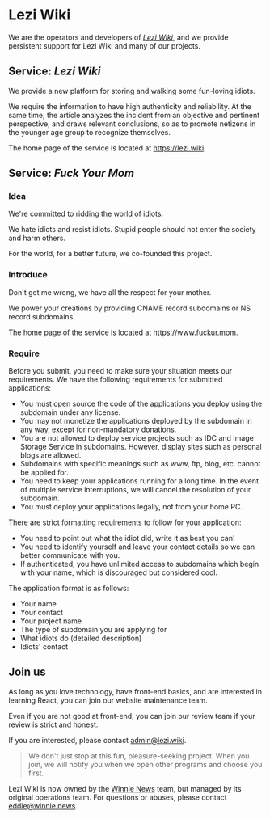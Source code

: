 # Lezi Wiki

We are the operators and developers of [_Lezi Wiki_](https://lezi.wiki), and we provide persistent support for Lezi Wiki and many of our projects.

## Service: _Lezi Wiki_

We provide a new platform for storing and walking some fun-loving idiots. 

We require the information to have high authenticity and reliability. At the same time, the article analyzes the incident from an objective and pertinent perspective, and draws relevant conclusions, so as to promote netizens in the younger age group to recognize themselves.

The home page of the service is located at <https://lezi.wiki>.

## Service: _Fuck Your Mom_

### Idea

We're committed to ridding the world of idiots.

We hate idiots and resist idiots. Stupid people should not enter the society and harm others.

For the world, for a better future, we co-founded this project.

### Introduce

Don't get me wrong, we have all the respect for your mother.

We power your creations by providing CNAME record subdomains or NS record subdomains.

The home page of the service is located at <https://www.fuckur.mom>.

### Require

Before you submit, you need to make sure your situation meets our requirements. We have the following requirements for submitted applications:

* You must open source the code of the applications you deploy using the subdomain under any license.
* You may not monetize the applications deployed by the subdomain in any way, except for non-mandatory donations.
* You are not allowed to deploy service projects such as IDC and Image Storage Service in subdomains. However, display sites such as personal blogs are allowed.
* Subdomains with specific meanings such as www, ftp, blog, etc. cannot be applied for.
* You need to keep your applications running for a long time. In the event of multiple service interruptions, we will cancel the resolution of your subdomain.
* You must deploy your applications legally, not from your home PC.

There are strict formatting requirements to follow for your application:

* You need to point out what the idiot did, write it as best you can!
* You need to identify yourself and leave your contact details so we can better communicate with you.
* If authenticated, you have unlimited access to subdomains which begin with your name, which is discouraged but considered cool.

The application format is as follows:

* Your name
* Your contact
* Your project name
* The type of subdomain you are applying for
* What idiots do (detailed description)
* Idiots' contact

## Join us

As long as you love technology, have front-end basics, and are interested in learning React, you can join our website maintenance team. 

Even if you are not good at front-end, you can join our review team if your review is strict and honest.

If you are interested, please contact <admin@lezi.wiki>.

> We don't just stop at this fun, pleasure-seeking project. When you join, we will notify you when we open other programs and choose you first.

Lezi Wiki is now owned by the [Winnie News](https://www.winnie.news) team, but managed by its original operations team. For questions or abuses, please contact <eddie@winnie.news>.
